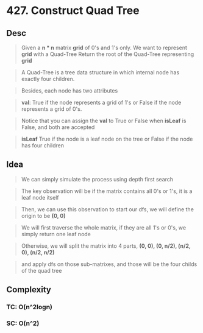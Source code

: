 # 427. Construct Quad Tree

## Desc

> Given a **n * n** matrix **grid** of 0's and 1's only. We want to represent **grid** with a Quad-Tree
> Return the root of the Quad-Tree representing **grid**

> A Quad-Tree is a tree data structure in which internal node has exactly four children.

> Besides, each node has two attributes

> **val**: True if the node represents a grid of 1's or False if the node represents a grid of 0's.

> Notice that you can assign the **val** to True or False when **isLeaf** is False, and both are accepted

> **isLeaf** True if the node is a leaf node on the tree or False if the node has four children

## Idea

> We can simply simulate the process using depth first search

> The key observation will be if the matrix contains all 0's or 1's, it is a leaf node itself

> Then, we can use this observation to start our dfs, we will define the origin to be **(0, 0)**

> We will first traverse the whole matrix, if they are all 1's or 0's, we simply return one leaf node

> Otherwise, we will split the matrix into 4 parts, **(0, 0), (0, n/2), (n/2, 0), (n/2, n/2)**

> and apply dfs on those sub-matrixes, and those will be the four childs of the quad tree

## Complexity

### TC: O(n^2logn)

### SC: O(n^2)